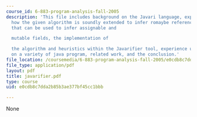 ```yaml
---
course_id: 6-883-program-analysis-fall-2005
description: 'This file includes background on the Javari language, explains the algorithm,
  how the given algorithm is soundly extended to infer romaybe references, heuristics
  that can be used to infer assignable and

  mutable fields, the implementation of

  the algorithm and heuristics within the Javarifier tool, experience using Javarifier
  on a variety of java program, related work, and the conclusion.'
file_location: /coursemedia/6-883-program-analysis-fall-2005/e0cdb8c7dda2b85b3ae377bf45cc1bbb_javarifier.pdf
file_type: application/pdf
layout: pdf
title: javarifier.pdf
type: course
uid: e0cdb8c7dda2b85b3ae377bf45cc1bbb

---
```

None